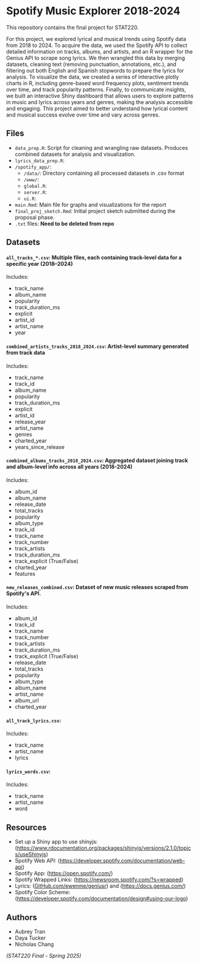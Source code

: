 # Spotify Music Explorer 2018-2024
This repository contains the final project for STAT220.

For this project, we explored lyrical and musical trends using Spotify data from 2018 to 2024. To acquire the data, we used the Spotify API to collect detailed information on tracks, albums, and artists, and an R wrapper for the Genius API to scrape song lyrics. We then wrangled this data by merging datasets, cleaning text (removing punctuation, annotations, etc.), and filtering out both English and Spanish stopwords to prepare the lyrics for analysis. To visualize the data, we created a series of interactive plotly charts in R, including genre-based word frequency plots, sentiment trends over time, and track popularity patterns. Finally, to communicate insights, we built an interactive Shiny dashboard that allows users to explore patterns in music and lyrics across years and genres, making the analysis accessible and engaging. This project aimed to better understand how lyrical content and musical success evolve over time and vary across genres.

## Files
- `data_prep.R`: Script for cleaning and wrangling raw datasets. Produces combined datasets for analysis and visualization.
- `lyrics_data_prep.R`:
- `/spotify_app/`:
  - `/data/`: Directory containing all processed datasets in .csv format
  - `/www/`:
  - `global.R`:
  - `server.R`:
  - `ui.R`:
- `main.Rmd`: Main file for graphs and visualizations for the report
- `final_proj_sketch.Rmd`: Initial project sketch submitted during the proposal phase.
- `.txt` files: **Need to be deleted from repo**

## Datasets
#### `all_tracks_*.csv`: Multiple files, each containing track-level data for a specific year (2018–2024)
Includes:
- track_name
- album_name
- popularity
- track_duration_ms
- explicit
- artist_id
- artist_name
- year

#### `combined_artists_tracks_2018_2024.csv`: Artist-level summary generated from track data
Includes:
- track_name
- track_id
- album_name
- popularity
- track_duration_ms
- explicit
- artist_id
- release_year
- artist_name
- genres
- charted_year
- years_since_release

#### `combined_albums_tracks_2018_2024.csv`: Aggregated dataset joining track and album-level info across all years (2018-2024)
Includes:
- album_id
- album_name
- release_date
- total_tracks
- popularity
- album_type
- track_id
- track_name
- track_number
- track_artists
- track_duration_ms
- track_explicit (True/False)
- charted_year
- features

#### `new_releases_combined.csv`: Dataset of new music releases scraped from Spotify's API.
Includes:
- album_id
- track_id
- track_name
- track_number
- track_artists
- track_duration_ms
- track_explicit (True/False)
- release_date
- total_tracks
- popularity
- album_type
- album_name
- artist_name
- album_url
- charted_year

#### `all_track_lyrics.csv`: 
Includes:
- track_name
- artist_name
- lyrics

#### `lyrics_words.csv`: 
Includes:
- track_name
- artist_name
- word

## Resources
- Set up a Shiny app to use shinyjs: (https://www.rdocumentation.org/packages/shinyjs/versions/2.1.0/topics/useShinyjs)
- Spotify Web API: (https://developer.spotify.com/documentation/web-api)
- Spotify App: (https://open.spotify.com/)
- Spotify Wrapped Links: (https://newsroom.spotify.com/?s=wrapped)
- Lyrics: ([GitHub.com/ewenme/geniusr](https://github.com/ewenme/geniusr)) and (https://docs.genius.com/)
- Spotify Color Scheme: (https://developer.spotify.com/documentation/design#using-our-logo)

## Authors
- Aubrey Tran
- Daya Tucker
- Nicholas Chang
  
*(STAT220 Final - Spring 2025)*
